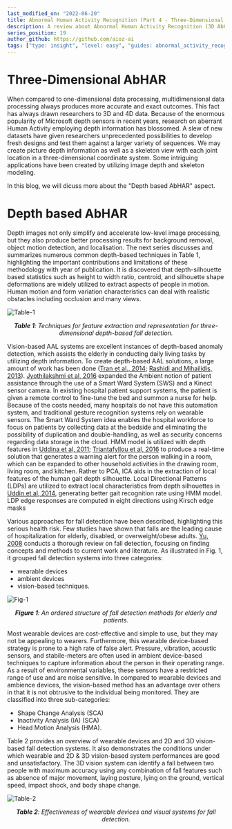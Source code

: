 ```yaml
---
last_modified_on: "2022-06-20"
title: Abnormal Human Activity Recognition (Part 4 - Three-Dimensional AbHAR)
description: A review about Abnormal Human Activity Recognition (3D AbHAR) (cont.)
series_position: 19
author_github: https://github.com/aioz-ai
tags: ["type: insight", "level: easy", "guides: abnormal_activity_recognition"]
---
```

# Three-Dimensional AbHAR

When compared to one-dimensional data processing, multidimensional data processing always produces more accurate and exact outcomes. This fact has always drawn researchers to 3D and 4D data. Because of the enormous popularity of Microsoft depth sensors in recent years, research on aberrant Human Activity employing depth information has blossomed. A slew of new datasets have given researchers unprecedented possibilities to develop fresh designs and test them against a larger variety of sequences. We may create picture depth information as well as a skeleton view with each joint location in a three-dimensional coordinate system. Some intriguing applications have been created by utilizing image depth and skeleton modeling.

In this blog, we will dicuss more about the "Depth based AbHAR" aspect.

# Depth based AbHAR

Depth images not only simplify and accelerate low-level image processing, but they also produce better processing results for background removal, object motion detection, and localisation. The next series discusses and summarizes numerous common depth-based techniques in Table 1, highlighting the important contributions and limitations of these methodology with year of publication. It is discovered that depth-silhouette based statistics such as height to width ratio, centroid, and silhouette shape deformations are widely utilized to extract aspects of people in motion. Human motion and form variation characteristics can deal with realistic obstacles including occlusion and many views.

![Table-1](https://vision.aioz.io/thumbnail/ae9f4caa0962446db65f/1024/part4-table1.png) *<center>**Table 1**:  Techniques for feature extraction and representation for three-dimensional depth-based fall detection.</center>*

Vision-based AAL systems are excellent instances of depth-based anomaly detection, which assists the elderly in conducting daily living tasks by utilizing depth information. To create depth-based AAL solutions, a large amount of work has been done ([Tran et al., 2014](https://ieeexplore.ieee.org/document/6916752); [Rashidi and Mihailidis, 2013](https://ieeexplore.ieee.org/document/6399501)). [Jyothilakshmi et al, 2016](https://ieeexplore.ieee.org/document/7754775) expanded the Ambient notion of patient assistance through the use of a Smart Ward System (SWS) and a Kinect sensor camera. In existing hospital patient support systems, the patient is given a remote control to fine-tune the bed and summon a nurse for help. Because of the costs needed, many hospitals do not have this automation system, and traditional gesture recognition systems rely on wearable sensors. The Smart Ward System idea enables the hospital workforce to focus on patients by collecting data at the bedside and eliminating the possibility of duplication and double-handling, as well as security concerns regarding data storage in the cloud. HMM model is utilized with depth features in [Uddina et al, 2011](https://journals.sagepub.com/doi/10.1177/1420326X10391140); [Triantafyllou et al, 2016](https://www.sciencedirect.com/science/article/pii/S2405896316324752) to produce a real-time solution that generates a warning alert for the person walking in a room, which can be expanded to other household activities in the drawing room, living room, and kitchen. Rather to PCA, ICA aids in the extraction of local features of the human gait depth silhouette. Local Directional Patterns (LDPs) are utilized to extract local characteristics from depth silhouettes in [Uddin et al, 2014](https://journals.sagepub.com/doi/abs/10.1177/1420326X14522670), generating better gait recognition rate using HMM model. LDP edge responses are computed in eight directions using Kirsch edge masks

Various approaches for fall detection have been described, highlighting this serious health risk. Few studies have shown that falls are the leading cause of hospitalization for elderly, disabled, or overweight/obese adults. [Yu, 2008](https://ieeexplore.ieee.org/document/4600107) conducts a thorough review on fall detection, focusing on finding concepts and methods to current work and literature. As illustrated in Fig. 1, it grouped fall detection systems into three categories:
* wearable devices
* ambient devices
* vision-based techniques.

![Fig-1](https://vision.aioz.io/thumbnail/8483eed0c6a64154a480/1024/part4-figure1.PNG) *<center>**Figure 1**:  An ordered structure of fall detection methods for elderly and patients.</center>*

Most wearable devices are cost-effective and simple to use, but they may not be appealing to wearers. Furthermore, this wearable device-based strategy is prone to a high rate of false alert. Pressure, vibration, acoustic sensors, and stabile-meters are often used in ambient device-based techniques to capture information about the person in their operating range. As a result of environmental variables, these sensors have a restricted range of use and are noise sensitive. In compared to wearable devices and ambience devices, the vision-based method has an advantage over others in that it is not obtrusive to the individual being monitored. They are classified into three sub-categories:
* Shape Change Analysis (SCA)
* Inactivity Analysis (IA) (SCA)
* Head Motion Analysis (HMA).

Table 2 provides an overview of wearable devices and 2D and 3D vision-based fall detection systems. It also demonstrates the conditions under which wearable and 2D & 3D vision-based system performances are good and unsatisfactory. The 3D vision system can identify a fall between two people with maximum accuracy using any combination of fall features such as absence of major movement, laying posture, lying on the ground, vertical speed, impact shock, and body shape change.

![Table-2](https://vision.aioz.io/thumbnail/dcb5e83ba6f54552bde1/1024/part4-table2.PNG) *<center>**Table 2**:  Effectiveness of wearable devices and visual systems for fall detection.</center>*